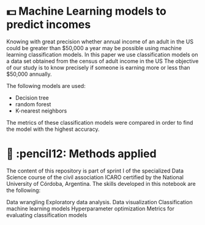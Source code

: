 # :dollar: Machine Learning models to predict incomes 	

Knowing with great precision whether annual income of an adult in the US could be greater than $50,000 a year may be possible using machine learning classification models. In this paper we use classification models on a data set obtained from the census of adult income in the US The objective of our study is to know precisely if someone is earning more or less than $50,000 annually.

The following models are used:

* Decision tree
* random forest
* K-nearest neighbors

The metrics of these classification models were compared in order to find the model with the highest accuracy.

# :closed_book: :pencil12: Methods applied

The content of this repository is part of sprint I of the specialized Data Science course of the civil association ICARO certified by the National University of Córdoba, Argentina. The skills developed in this notebook are the following:

Data wrangling
Exploratory data analysis.
Data visualization
Classification machine learning models
Hyperparameter optimization
Metrics for evaluating classification models
